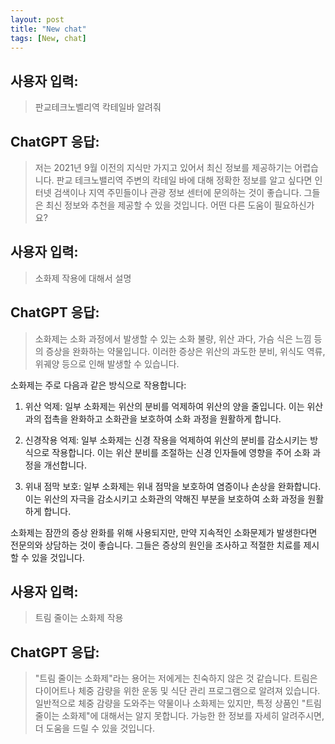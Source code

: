 ```yaml
---
layout: post
title: "New chat"
tags: [New, chat]
---
```


## 사용자 입력:
> 판교테크노벨리역 칵테일바 알려줘

## ChatGPT 응답:
> 저는 2021년 9월 이전의 지식만 가지고 있어서 최신 정보를 제공하기는 어렵습니다. 판교 테크노밸리역 주변의 칵테일 바에 대해 정확한 정보를 알고 싶다면 인터넷 검색이나 지역 주민들이나 관광 정보 센터에 문의하는 것이 좋습니다. 그들은 최신 정보와 추천을 제공할 수 있을 것입니다. 어떤 다른 도움이 필요하신가요?

## 사용자 입력:
> 소화제 작용에 대해서 설명

## ChatGPT 응답:
> 소화제는 소화 과정에서 발생할 수 있는 소화 불량, 위산 과다, 가슴 식은 느낌 등의 증상을 완화하는 약물입니다. 이러한 증상은 위산의 과도한 분비, 위식도 역류, 위궤양 등으로 인해 발생할 수 있습니다.

소화제는 주로 다음과 같은 방식으로 작용합니다:

1. 위산 억제: 일부 소화제는 위산의 분비를 억제하여 위산의 양을 줄입니다. 이는 위산과의 접촉을 완화하고 소화관을 보호하여 소화 과정을 원활하게 합니다.

2. 신경작용 억제: 일부 소화제는 신경 작용을 억제하여 위산의 분비를 감소시키는 방식으로 작용합니다. 이는 위산 분비를 조절하는 신경 인자들에 영향을 주어 소화 과정을 개선합니다.

3. 위내 점막 보호: 일부 소화제는 위내 점막을 보호하여 염증이나 손상을 완화합니다. 이는 위산의 자극을 감소시키고 소화관의 약해진 부분을 보호하여 소화 과정을 원활하게 합니다.

소화제는 잠깐의 증상 완화를 위해 사용되지만, 만약 지속적인 소화문제가 발생한다면 전문의와 상담하는 것이 좋습니다. 그들은 증상의 원인을 조사하고 적절한 치료를 제시할 수 있을 것입니다.

## 사용자 입력:
> 트림 줄이는 소화제 작용

## ChatGPT 응답:
> "트림 줄이는 소화제"라는 용어는 저에게는 친숙하지 않은 것 같습니다. 트림은 다이어트나 체중 감량을 위한 운동 및 식단 관리 프로그램으로 알려져 있습니다. 일반적으로 체중 감량을 도와주는 약물이나 소화제는 있지만, 특정 상품인 "트림 줄이는 소화제"에 대해서는 알지 못합니다. 가능한 한 정보를 자세히 알려주시면, 더 도움을 드릴 수 있을 것입니다.

